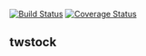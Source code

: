 [![Build 
Status](https://travis-ci.org/mlouielu/twstock.svg?branch=master)](https://travis-ci.org/mlouielu/twstock)
[![Coverage 
Status](https://coveralls.io/repos/github/mlouielu/twstock/badge.svg?branch=master)](https://coveralls.io/github/mlouielu/twstock?branch=master)

twstock
-------
